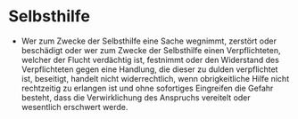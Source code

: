 # Selbsthilfe

- Wer zum Zwecke der Selbsthilfe eine Sache wegnimmt, zerstört oder beschädigt oder wer zum Zwecke der Selbsthilfe einen Verpflichteten, welcher der Flucht verdächtig ist, festnimmt oder den Widerstand des Verpflichteten gegen eine Handlung, die dieser zu dulden verpflichtet ist, beseitigt, handelt nicht widerrechtlich, wenn obrigkeitliche Hilfe nicht rechtzeitig zu erlangen ist und ohne sofortiges Eingreifen die Gefahr besteht, dass die Verwirklichung des Anspruchs vereitelt oder wesentlich erschwert werde.

